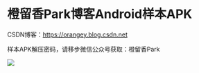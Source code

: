 # 橙留香Park博客Android样本APK

CSDN博客：https://orangey.blog.csdn.net


样本APK解压密码，请移步微信公众号获取：橙留香Park

![](https://github.com/OrangeyPark/OrangeyPark-Android-Demo-APK/blob/main/gNXxK.png)
